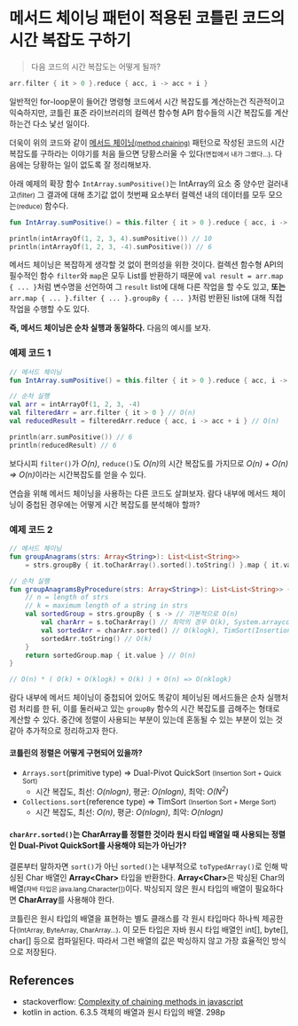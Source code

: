 # 메서드 체이닝 패턴이 적용된 코틀린 코드의 시간 복잡도 구하기

> 다음 코드의 시간 복잡도는 어떻게 될까?

```kotlin
arr.filter { it > 0 }.reduce { acc, i -> acc + i }
```

일반적인 for-loop문이 들어간 명령형 코드에서 시간 복잡도를 계산하는건 직관적이고 익숙하지만, 코틀린 표준 라이브러리의 컬렉션 함수형 API 함수들의 시간 복잡도를 계산하는건 다소 낯선 일이다.

더욱이 위의 코드와 같이 [메서드 체이닝<small>(method chaining)</small>](https://en.wikipedia.org/wiki/Method_chaining) 패턴으로 작성된 코드의 시간 복잡도를 구하라는 이야기를 처음 들으면 당황스러울 수 있다<small>(면접에서 내가 그랬다...)</small>. 다음에는 당황하는 일이 없도록 잘 정리해보자.

아래 예제의 확장 함수 `IntArray.sumPositive()`는 IntArray의 요소 중 양수만 걸러내고<small>(filter)</small> 그 결과에 대해 초기값 없이 첫번째 요소부터 컬렉션 내의 데이터를 모두 모으는<small>(reduce)</small> 함수다.

```kotlin
fun IntArray.sumPositive() = this.filter { it > 0 }.reduce { acc, i -> acc + i }

println(intArrayOf(1, 2, 3, 4).sumPositive()) // 10
println(intArrayOf(1, 2, 3, -4).sumPositive()) // 6
```

메서드 체이닝은 복잡하게 생각할 것 없이 편의성을 위한 것이다. 컬렉션 함수형 API의 필수적인 함수 `filter`와 `map`은 모두 List를 반환하기 때문에 `val result = arr.map { ... }`처럼 변수명을 선언하여 그 `result` list에 대해 다른 작업을 할 수도 있고, **또는** `arr.map { ... }.filter { ... }.groupBy { ... }`처럼 반환된 list에 대해 직접 작업을 수행할 수도 있다.

**즉, 메서드 체이닝은 순차 실행과 동일하다.** 다음의 예시를 보자.

### 예제 코드 1

```kotlin
// 메서드 체이닝
fun IntArray.sumPositive() = this.filter { it > 0 }.reduce { acc, i -> acc + i }

// 순차 실행
val arr = intArrayOf(1, 2, 3, -4)
val filteredArr = arr.filter { it > 0 } // O(n)
val reducedResult = filteredArr.reduce { acc, i -> acc + i } // O(n)

println(arr.sumPositive()) // 6
println(reducedResult) // 6
```

보다시피 `filter()`가 <i>O(n)</i>, `reduce()`도 <i>O(n)</i>의 시간 복잡도를 가지므로 <i>O(n) + O(n) => O(n)</i>이라는 시간복잡도를 얻을 수 있다.

연습을 위해 메서드 체이닝을 사용하는 다른 코드도 살펴보자. 람다 내부에 메서드 체이닝이 중첩된 경우에는 어떻게 시간 복잡도를 분석해야 할까?

### 예제 코드 2

```kotlin
// 메서드 체이닝
fun groupAnagrams(strs: Array<String>): List<List<String>>
    = strs.groupBy { it.toCharArray().sorted().toString() }.map { it.value }

// 순차 실행
fun groupAnagramsByProcedure(strs: Array<String>): List<List<String>> {
    // n = length of strs
    // k = maximum length of a string in strs
    val sortedGroup = strs.groupBy { s -> // 기본적으로 O(n)
        val charArr = s.toCharArray() // 최악의 경우 O(k), System.arraycopy()가 네이티브 메서드라 정확히 예측 불가
        val sortedArr = charArr.sorted() // O(klogk), TimSort(Insertion Sort + Merge Sort)
        sortedArr.toString() // O(k)
    }
    return sortedGroup.map { it.value } // O(n)
}

// O(n) * ( O(k) + O(klogk) + O(k) ) + O(n) => O(nklogk)
```

람다 내부에 메서드 체이닝이 중첩되어 있어도 똑같이 체이닝된 메서드들은 순차 실행처럼 처리를 한 뒤, 이를 둘러싸고 있는 `groupBy` 함수의 시간 복잡도를 곱해주는 형태로 계산할 수 있다. 중간에 정렬이 사용되는 부분이 있는데 혼동될 수 있는 부분이 있는 것 같아 추가적으로 정리하고자 한다.

#### 코틀린의 정렬은 어떻게 구현되어 있을까?

- `Arrays.sort`(primitive type) => Dual-Pivot QuickSort <small>(Insertion Sort + Quick Sort)</small>
  - 시간 복잡도, 최선: <i>O(nlogn)</i>, 평균: <i>O(nlogn)</i>, 최악: <i>O(N<sup>2</sup>)</i>
- `Collections.sort`(reference type) => TimSort <small>(Insertion Sort + Merge Sort)</small>
  - 시간 복잡도, 최선: <i>O(n)</i>, 평균: <i>O(nlogn)</i>, 최악: <i>O(nlogn)</i>

####  `charArr.sorted()`는 CharArray를 정렬한 것이라 원시 타입 배열일 때 사용되는 정렬인 Dual-Pivot QuickSort를 사용해야 되는가 아닌가?

결론부터 말하자면 `sort()`가 아닌 `sorted()`는 내부적으로 `toTypedArray()`로 인해 박싱된 Char 배열인 **Array&lt;Char&gt;** 타입을 반환한다. <b>Array&lt;Char&gt;</b>은 박싱된 Char의 배열<small>(자바 타입은 java.lang.Character[])</small>이다. 박싱되지 않은 원시 타입의 배열이 필요하다면 **CharArray**를 사용해야 한다.

코틀린은 원시 타입의 배열을 표현하는 별도 클래스를 각 원시 타입마다 하나씩 제공한다<small>(IntArray, ByteArray, CharArray…)</small>. 이 모든 타입은 자바 원시 타입 배열인 int[], byte[], char[] 등으로 컴파일된다. 따라서 그런 배열의 값은 박싱하지 않고 가장 효율적인 방식으로 저장된다.

## References

- stackoverflow: [Complexity of chaining methods in javascript](https://stackoverflow.com/questions/59800533/)
- kotlin in action. 6.3.5 객체의 배열과 원시 타입의 배열. 298p